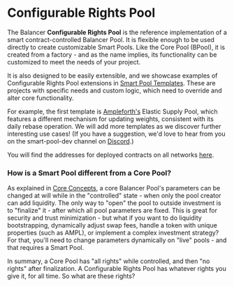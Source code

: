# Configurable Rights Pool

The Balancer **Configurable Rights Pool** is the reference implementation of a smart contract-controlled Balancer Pool. It is flexible enough to be used directly to create customizable Smart Pools. Like the Core Pool \(BPool\), it is created from a factory - and as the name implies, its functionality can be customized to meet the needs of your project.

It is also designed to be easily extensible, and we showcase examples of Configurable Rights Pool extensions in [Smart Pool Templates](smart-pool-templates.md). These are projects with specific needs and custom logic, which need to override and alter core functionality.

For example, the first template is [Ampleforth's](https://www.ampleforth.org/) Elastic Supply Pool, which features a different mechanism for updating weights, consistent with its daily rebase operation. We will add more templates as we discover further interesting use cases! \(If you have a suggestion, we'd love to hear from you on the smart-pool-dev channel on [Discord](https://discord.gg/qjFcczk).\)

You will find the addresses for deployed contracts on all networks [here](../addresses.md).

### How is a Smart Pool different from a Core Pool?

As explained in [Core Concepts](../../protocol/concepts.md), a core Balancer Pool's parameters can be changed at will while in the "controlled" state - when only the pool creator can add liquidity. The only way to "open" the pool to outside investment is to "finalize" it - after which all pool parameters are fixed. This is great for security and trust minimization - but what if you want to do liquidity bootstrapping, dynamically adjust swap fees, handle a token with unique properties \(such as AMPL\), or implement a complex investment strategy? For that, you'll need to change parameters dynamically on "live" pools - and that requires a Smart Pool.

In summary, a Core Pool has "all rights" while controlled, and then "no rights" after finalization. A Configurable Rights Pool has whatever rights you give it, for all time. So what are these rights?





